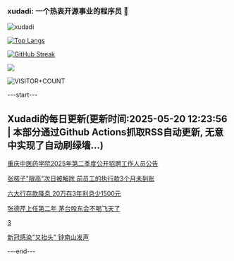 ### xudadi: 一个热衷开源事业的程序员 👋

![xudadi](https://github-readme-stats-git-masterorgs-github-readme-stats-team.vercel.app/api?username=xudadi)

[![Top Langs](https://github-readme-stats.vercel.app/api/top-langs/?username=xudadi)](https://github.com/anuraghazra/github-readme-stats)

[![GitHub Streak](https://streak-stats.demolab.com?user=xudadi&locale=zh_Hans)](https://git.io/streak-stats)

![](https://raw.githubusercontent.com/xudadi/xudadi/main/assets/github-contribution-grid-snake.svg)

![VISITOR+COUNT](https://komarev.com/ghpvc/?username=xudadi&label=VISITOR+COUNT)


---start---

## Xudadi的每日更新(更新时间:2025-05-20 12:23:56 | 本部分通过Github Actions抓取RSS自动更新, 无意中实现了自动刷绿墙...)

[重庆中医药学院2025年第二季度公开招聘工作人员公告](https://www.gongkaoleida.com/article/2407770)

[张核子"限高"次日被解除 前员工的执行款3个月未到账](https://m.163.com/news/article/K007AV8H0514R9P4.html)

[六大行存款降息 20万存3年利息少1500元](https://m.163.com/news/article/K006RR5I053469M5.html)

[张德芹上任第二年 茅台股东会不喝飞天了](https://m.163.com/news/article/K005SQ4N0530KP1K.html)

[3](https://m.163.com/touch/news/sub/domestic)

[新冠感染"又抬头" 钟南山发声](https://m.163.com/news/article/K005E0D80550B6IS.html)

---end---
